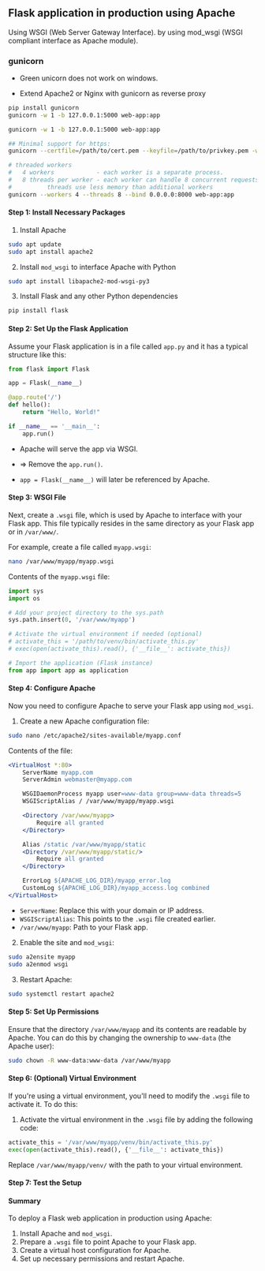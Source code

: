 # 


## Flask application in production using Apache

Using WSGI (Web Server Gateway Interface). 
by using mod_wsgi (WSGI compliant interface as Apache module). 



### gunicorn

* Green unicorn does not work on windows.

* Extend Apache2 or Nginx with gunicorn as reverse proxy

```bash
pip install gunicorn
gunicorn -w 1 -b 127.0.0.1:5000 web-app:app

gunicorn -w 1 -b 127.0.0.1:5000 web-app:app

## Minimal support for https:  
gunicorn --certfile=/path/to/cert.pem --keyfile=/path/to/privkey.pem -w 4 web-app:app

# threaded workers
#   4 workers            - each worker is a separate process.
#   8 threads per worker - each worker can handle 8 concurrent requests.
#          threads use less memory than additional workers
gunicorn --workers 4 --threads 8 --bind 0.0.0.0:8000 web-app:app


```



#### Step 1: Install Necessary Packages

1. Install Apache

```bash
sudo apt update
sudo apt install apache2
```

2. Install `mod_wsgi` to interface Apache with Python

```bash
sudo apt install libapache2-mod-wsgi-py3
```

3. Install Flask and any other Python dependencies

```bash
pip install flask
```

#### Step 2: Set Up the Flask Application

Assume your Flask application is in a file called `app.py` and it has a typical structure like this:

```python
from flask import Flask

app = Flask(__name__)

@app.route('/')
def hello():
    return "Hello, World!"

if __name__ == '__main__':
    app.run()
```

* Apache will serve the app via WSGI.

* => Remove the `app.run()`. 

* `app = Flask(__name__)` will later be referenced by Apache.


#### Step 3: WSGI File

Next, create a `.wsgi` file, 
which is used by Apache to interface with your Flask app. 
This file typically resides in the same directory as your Flask app or in `/var/www/`.

For example, create a file called `myapp.wsgi`:

```bash
nano /var/www/myapp/myapp.wsgi
```

Contents of the `myapp.wsgi` file:

```python
import sys
import os

# Add your project directory to the sys.path
sys.path.insert(0, '/var/www/myapp')

# Activate the virtual environment if needed (optional)
# activate_this = '/path/to/venv/bin/activate_this.py'
# exec(open(activate_this).read(), {'__file__': activate_this})

# Import the application (Flask instance)
from app import app as application
```

#### Step 4: Configure Apache

Now you need to configure Apache to serve your Flask app using `mod_wsgi`.

1. Create a new Apache configuration file:

```bash
sudo nano /etc/apache2/sites-available/myapp.conf
```

Contents of the file:

```apache
<VirtualHost *:80>
    ServerName myapp.com
    ServerAdmin webmaster@myapp.com

    WSGIDaemonProcess myapp user=www-data group=www-data threads=5
    WSGIScriptAlias / /var/www/myapp/myapp.wsgi

    <Directory /var/www/myapp>
        Require all granted
    </Directory>

    Alias /static /var/www/myapp/static
    <Directory /var/www/myapp/static/>
        Require all granted
    </Directory>

    ErrorLog ${APACHE_LOG_DIR}/myapp_error.log
    CustomLog ${APACHE_LOG_DIR}/myapp_access.log combined
</VirtualHost>
```

- `ServerName`: Replace this with your domain or IP address.
- `WSGIScriptAlias`: This points to the `.wsgi` file created earlier.
- `/var/www/myapp`: Path to your Flask app.

2. Enable the site and `mod_wsgi`:

```bash
sudo a2ensite myapp
sudo a2enmod wsgi
```

3. Restart Apache:

```bash
sudo systemctl restart apache2
```

#### Step 5: Set Up Permissions

Ensure that the directory `/var/www/myapp` and its contents are readable by Apache. 
You can do this by changing the ownership to `www-data` (the Apache user):

```bash
sudo chown -R www-data:www-data /var/www/myapp
```

#### Step 6: (Optional) Virtual Environment

If you're using a virtual environment, 
you'll need to modify the `.wsgi` file to activate it. To do this:

1. Activate the virtual environment in the `.wsgi` file by adding the following code:

```python
activate_this = '/var/www/myapp/venv/bin/activate_this.py'
exec(open(activate_this).read(), {'__file__': activate_this})
```

Replace `/var/www/myapp/venv/` with the path to your virtual environment.

#### Step 7: Test the Setup


#### Summary

To deploy a Flask web application in production using Apache:

1. Install Apache and `mod_wsgi`.
2. Prepare a `.wsgi` file to point Apache to your Flask app.
3. Create a virtual host configuration for Apache.
4. Set up necessary permissions and restart Apache.

